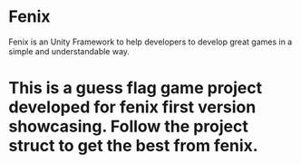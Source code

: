 # Fenix
Fenix is an Unity Framework to help developers to develop great games in a simple and understandable way.

# This is a guess flag game project developed for fenix first version showcasing. Follow the project struct to get the best from fenix.
